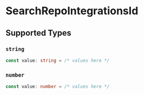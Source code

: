 # SearchRepoIntegrationsId


## Supported Types

### `string`

```typescript
const value: string = /* values here */
```

### `number`

```typescript
const value: number = /* values here */
```

